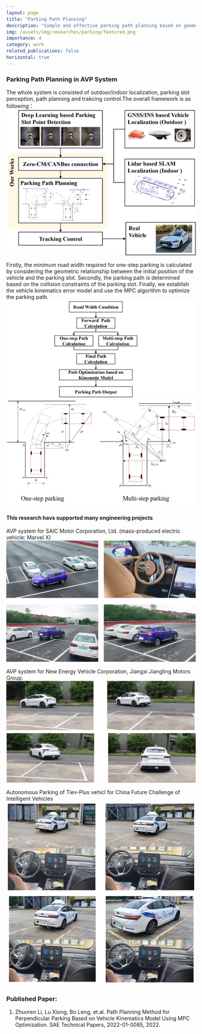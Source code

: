 ```yaml
---
layout: page
title: "Parking Path Planning"
description: "Simple and effective parking path planning based on geometric curve and MPC optimization. (From Feb 2021 to Aug 2021)"
img: /assets/img/researches/parking/featured.png
importance: 4
category: work
related_publications: false
horizontal: true
---
```



### **Parking Path Planning in AVP System**
<!-- Collaborating student: *Guizhe Jin, 1st-year Gruaduated Student*. -->

<!-- ### **Motivation**
When DRL directly control the vehicle's motion:
- The output commands are easy to change continuously whent DRL agent directly generates the control command.
- The control commands generated in real-time are prone to sudden changes in dynamically changing environments due to the lack of long-term motion planning. -->

The whole system is consisted of outdoor/indoor localization, parking slot perception, path planning and trakcing control.The overall framework is as following：
![png](/assets/img/researches/parking/featured.png)

Firstly, the minimum road width required for one-step parking is calculated by considering the geometric relationship between the initial position of the vehicle and the parking slot. Secondly, the parking path is determined based on the collision constraints of the parking slot. Finally, we establish the vehicle kinematics error model and use the MPC algorithm to optimize the parking path.
![png](/assets/img/researches/parking/allalg.png)
![png](/assets/img/researches/parking/alg.png)

#### **This research havs supported many engineering projects**

AVP system for SAIC Motor Corporation, Ltd. (mass-produced electric vehicle: Marvel X)
![png](/assets/img/researches/parking/marvelx.png)

AVP system for New Energy Vehicle Corporation, Jiangxi Jiangling Motors Group.
![png](/assets/img/researches/parking/jianglinproj.png)

Autonomous Parking of Tiev-Plus vehicl for China Future Challenge of Intelligent Vehicles 
![png](/assets/img/researches/parking/realtest.png)


### **Published Paper:**
1. Zhuoren Li, Lu Xiong, Bo Leng, et.al. Path Planning Method for Perpendicular Parking Based on Vehicle Kinematics Model Using MPC Optimization. SAE Technical Papers, 2022-01-0085, 2022. 
